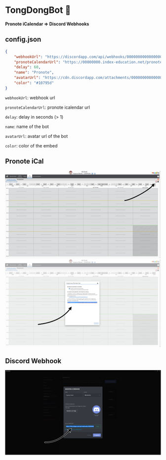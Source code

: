 # TongDongBot 🔔

**Pronote iCalendar => Discord Webhooks**

## config.json
```json
{
	"webhookUrl": "https://discordapp.com/api/webhooks/000000000000000000/000000000000000000-0000000000000000000000000000000000000000000000000",
	"pronoteCalendarUrl": "https://00000000.index-education.net/pronote/ical/Edt.ics?icalsecurise=000000000000000000000000000000000000000000000000000000000000000000000000000000000000000000000000&version=2019.0.2.9&param=00000000",
	"delay": 60,
	"name": "Pronote",
	"avatarUrl": "https://cdn.discordapp.com/attachments/000000000000000000/000000000000000000/avatar.png",
	"color": "#10795d"
}
```

`webhookUrl`: webhook url

`pronoteCalendarUrl`: pronote icalendar url

`delay`: delay in seconds (> 1)

`name`: name of the bot

`avatarUrl`: avatar url of the bot

`color`: color of the embed

## Pronote iCal
![Pronote iCal](assets/pronote_ical.svg)
![Pronote iCal URL](assets/pronote_ical_url.svg)

## Discord Webhook
![Discord Webhook](assets/discord.svg)
